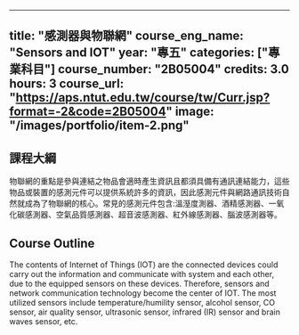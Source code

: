 
---
title: "感測器與物聯網"
course_eng_name: "Sensors and IOT"
year: "專五"
categories: ["專業科目"]
course_number: "2B05004"
credits: 3.0
hours: 3
course_url: "https://aps.ntut.edu.tw/course/tw/Curr.jsp?format=-2&code=2B05004"
image: "/images/portfolio/item-2.png"
---

## 課程大綱

物聯網的重點是參與連結之物品會適時產生資訊且都須具備有通訊連結能力，這些物品或裝置的感測元件可以提供系統許多的資訊，因此感測元件與網路通訊技術自然就成為了物聯網的核心。常見的感測元件包含:溫溼度測器、酒精感測器、一氧化碳感測器、空氣品質感測器、超音波感測器、紅外線感測器、腦波感測器等。

## Course Outline

The contents of Internet of Things (IOT) are the connected devices could carry out the information and communicate with system and each other, due to the equipped sensors on these devices. Therefore, sensors and network communication technology become the center of IOT. The most utilized sensors include temperature/humility sensor, alcohol sensor, CO sensor, air quality sensor, ultrasonic sensor, infrared (IR) sensor and brain waves sensor, etc.

